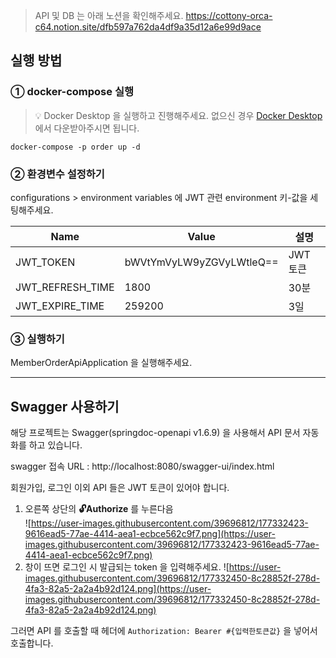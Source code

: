 > API 및 DB 는 아래 노션을 확인해주세요.
https://cottony-orca-c64.notion.site/dfb597a762da4df9a35d12a6e99d9ace

## 실행 방법
### ① docker-compose 실행
> 💡 Docker Desktop 을 실행하고 진행해주세요.
> 없으신 경우  [Docker Desktop](https://www.docker.com/products/docker-desktop/) 에서 다운받아주시면 됩니다.

```
docker-compose -p order up -d
```

### ② 환경변수 설정하기

configurations > environment variables 에 JWT 관련 environment 키-값을 세팅해주세요.

|Name|Value| 설명      |
|---|---|---------|
|JWT_TOKEN|bWVtYmVyLW9yZGVyLWtleQ==| JWT 토큰  |
|JWT_REFRESH_TIME|1800| 30분     |
|JWT_EXPIRE_TIME|259200| 3일      |

### ③ 실행하기
MemberOrderApiApplication 을 실행해주세요. 

<hr>

## Swagger 사용하기
해당 프로젝트는 Swagger(springdoc-openapi v1.6.9) 을 사용해서 API 문서 자동화를 하고 있습니다.  

swagger 접속 URL : http://localhost:8080/swagger-ui/index.html

회원가입, 로그인 이외 API 들은 JWT 토큰이 있어야 합니다.

1. 오른쪽 상단의 **🔓Authorize** 를 누른다음  
   ![https://user-images.githubusercontent.com/39696812/177332423-9616ead5-77ae-4414-aea1-ecbce562c9f7.png](https://user-images.githubusercontent.com/39696812/177332423-9616ead5-77ae-4414-aea1-ecbce562c9f7.png)
2. 창이 뜨면 로그인 시 발급되는 token 을 입력해주세요.
   ![https://user-images.githubusercontent.com/39696812/177332450-8c28852f-278d-4fa3-82a5-2a2a4b92d124.png](https://user-images.githubusercontent.com/39696812/177332450-8c28852f-278d-4fa3-82a5-2a2a4b92d124.png)

그러면 API 를 호출할 때 헤더에 `Authorization: Bearer #{입력한토큰값}` 을 넣어서 호출합니다.  
